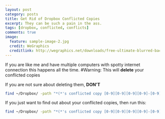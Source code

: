 ```yaml
---
layout: post
category: posts
title: Get Rid of Dropbox Conflicted Copies
excerpt: They can be such a pain in the ass.
tags: [dropbox, conflicted, conflicts]
comments: true
image:
  feature: sample-image-2.jpg
  credit: WeGraphics
  creditlink: http://wegraphics.net/downloads/free-ultimate-blurred-background-pack/
---
```


If you are like me and have multiple computers with spotty internet connection this happens all the time.
#Warning: This will **delete** your conflicted copies

If you are not sure about deleting them, **DON'T**

```bash
find ~/Dropbox/ -path "*(*'s conflicted copy [0-9][0-9][0-9][0-9]-[0-9][0-9]-[0-9][0-9]*" -exec rm -f {} \;
```

If you just want to find out about your conflicted copies, then run this:

```bash
find ~/Dropbox/ -path "*(*'s conflicted copy [0-9][0-9][0-9][0-9]-[0-9][0-9]-[0-9][0-9]*" -print
```
